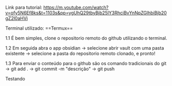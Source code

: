 Link para tutorial: 
https://m.youtube.com/watch?v=ofy5N6Ef8ks&t=1103s&pp=ygUhQ29tbyBjb25lY3RhciBvYnNpZGlhbiBjb20gZ2l0aHVi

Terminal utilizado:
==Termux==

1.1 É bem simples, clone o repositorio remoto do github utilizando o terminal. 

1.2 Em seguida abra o app obsidian -> selecione abrir vault com uma pasta existente -> selecione a pasta do repositorio remoto clonado, e pronto!

1.3 Para enviar o conteúdo para o github são os comando tradicionais do git -> git add . -> git commit -m "descrição" -> git push



Testando 